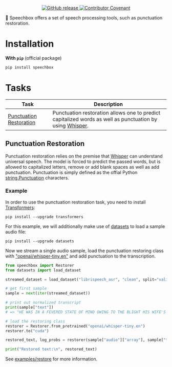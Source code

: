 <p align="center">
    <a href="https://github.com/huggingface/speechbox/releases">
        <img alt="GitHub release" src="https://img.shields.io/github/release/huggingface/speechbox.svg">
    </a>
    <a href="CODE_OF_CONDUCT.md">
        <img alt="Contributor Covenant" src="https://img.shields.io/badge/Contributor%20Covenant-2.0-4baaaa.svg">
    </a>
</p>

🤗 Speechbox offers a set of speech processing tools, such as punctuation restoration.

# Installation

**With `pip`** (official package)
    
```bash
pip install speechbox
```

# Tasks

| Task | Description |
|-|-|
| [Punctuation Restoration](#punctuation-restoration) | Punctuation restoration allows one to predict capitalized words as well as punctuation by using [Whisper](https://huggingface.co/models?other=whisper). |

## Punctuation Restoration

Punctuation restoration relies on the premise that [Whisper](https://huggingface.co/models?other=whisper) can understand universal speech. The model is forced to predict the passed words, 
but is allowed to capitalized letters, remove or add blank spaces as well as add punctuation. 
Punctuation is simply defined as the offial Python [string.Punctuation](https://docs.python.org/3/library/string.html#string.punctuation) characters.

### Example

In order to use the punctuation restoration task, you need to install [Transformers](https://github.com/huggingface/transformers):

```
pip install --upgrade transformers
```

For this example, we will additionally make use of [datasets](https://github.com/huggingface/datasets) to load a sample audio file:

```
pip install --upgrade datasets
```

Now we stream a single audio sample, load the punctuation restoring class with ["openai/whisper-tiny.en"](https://huggingface.co/openai/whisper-tiny.en) and add punctuation to the transcription.


```python
from speechbox import Restorer
from datasets import load_dataset

streamed_dataset = load_dataset("librispeech_asr", "clean", split="validation", streaming=True)

# get first sample
sample = next(iter(streamed_dataset))

# print out normalized transcript
print(sample["text"])
# => "HE WAS IN A FEVERED STATE OF MIND OWING TO THE BLIGHT HIS WIFE'S ACTION THREATENED TO CAST UPON HIS ENTIRE FUTURE"

# load the restoring class
restorer = Restorer.from_pretrained("openai/whisper-tiny.en")
restorer.to("cuda")

restored_text, log_probs = restorer(sample["audio"]["array"], sample["text"], sampling_rate=sample["audio"]["sampling_rate"], num_beams=1)

print("Restored text:\n", restored_text)
```

See [examples/restore](https://github.com/huggingface/speechbox/blob/main/examples/restore.py) for more information.
